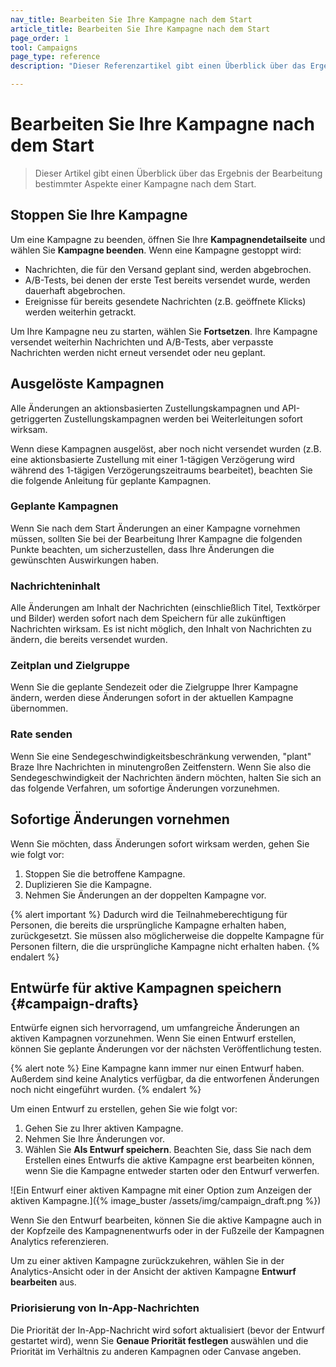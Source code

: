 ```yaml
---
nav_title: Bearbeiten Sie Ihre Kampagne nach dem Start
article_title: Bearbeiten Sie Ihre Kampagne nach dem Start
page_order: 1
tool: Campaigns
page_type: reference
description: "Dieser Referenzartikel gibt einen Überblick über das Ergebnis der Bearbeitung bestimmter Aspekte einer Kampagne nach dem Start."

---
```


# Bearbeiten Sie Ihre Kampagne nach dem Start

> Dieser Artikel gibt einen Überblick über das Ergebnis der Bearbeitung bestimmter Aspekte einer Kampagne nach dem Start.

## Stoppen Sie Ihre Kampagne

Um eine Kampagne zu beenden, öffnen Sie Ihre **Kampagnendetailseite** und wählen Sie **Kampagne beenden**. Wenn eine Kampagne gestoppt wird:

- Nachrichten, die für den Versand geplant sind, werden abgebrochen.
- A/B-Tests, bei denen der erste Test bereits versendet wurde, werden dauerhaft abgebrochen.
- Ereignisse für bereits gesendete Nachrichten (z.B. geöffnete Klicks) werden weiterhin getrackt.

Um Ihre Kampagne neu zu starten, wählen Sie **Fortsetzen**. Ihre Kampagne versendet weiterhin Nachrichten und A/B-Tests, aber verpasste Nachrichten werden nicht erneut versendet oder neu geplant.

## Ausgelöste Kampagnen

Alle Änderungen an aktionsbasierten Zustellungskampagnen und API-getriggerten Zustellungskampagnen werden bei Weiterleitungen sofort wirksam. 

Wenn diese Kampagnen ausgelöst, aber noch nicht versendet wurden (z.B. eine aktionsbasierte Zustellung mit einer 1-tägigen Verzögerung wird während des 1-tägigen Verzögerungszeitraums bearbeitet), beachten Sie die folgende Anleitung für geplante Kampagnen.

### Geplante Kampagnen

Wenn Sie nach dem Start Änderungen an einer Kampagne vornehmen müssen, sollten Sie bei der Bearbeitung Ihrer Kampagne die folgenden Punkte beachten, um sicherzustellen, dass Ihre Änderungen die gewünschten Auswirkungen haben.

### Nachrichteninhalt

Alle Änderungen am Inhalt der Nachrichten (einschließlich Titel, Textkörper und Bilder) werden sofort nach dem Speichern für alle zukünftigen Nachrichten wirksam. Es ist nicht möglich, den Inhalt von Nachrichten zu ändern, die bereits versendet wurden.

### Zeitplan und Zielgruppe

Wenn Sie die geplante Sendezeit oder die Zielgruppe Ihrer Kampagne ändern, werden diese Änderungen sofort in der aktuellen Kampagne übernommen.

### Rate senden

Wenn Sie eine Sendegeschwindigkeitsbeschränkung verwenden, "plant" Braze Ihre Nachrichten in minutengroßen Zeitfenstern. Wenn Sie also die Sendegeschwindigkeit der Nachrichten ändern möchten, halten Sie sich an das folgende Verfahren, um sofortige Änderungen vorzunehmen.

## Sofortige Änderungen vornehmen

Wenn Sie möchten, dass Änderungen sofort wirksam werden, gehen Sie wie folgt vor:

1. Stoppen Sie die betroffene Kampagne.
2. Duplizieren Sie die Kampagne.
3. Nehmen Sie Änderungen an der doppelten Kampagne vor.

{% alert important %}
Dadurch wird die Teilnahmeberechtigung für Personen, die bereits die ursprüngliche Kampagne erhalten haben, zurückgesetzt. Sie müssen also möglicherweise die doppelte Kampagne für Personen filtern, die die ursprüngliche Kampagne nicht erhalten haben.
{% endalert %}

## Entwürfe für aktive Kampagnen speichern {#campaign-drafts}

Entwürfe eignen sich hervorragend, um umfangreiche Änderungen an aktiven Kampagnen vorzunehmen. Wenn Sie einen Entwurf erstellen, können Sie geplante Änderungen vor der nächsten Veröffentlichung testen.

{% alert note %}
Eine Kampagne kann immer nur einen Entwurf haben. Außerdem sind keine Analytics verfügbar, da die entworfenen Änderungen noch nicht eingeführt wurden.
{% endalert %}

Um einen Entwurf zu erstellen, gehen Sie wie folgt vor:

1. Gehen Sie zu Ihrer aktiven Kampagne.
2. Nehmen Sie Ihre Änderungen vor.
3. Wählen Sie **Als Entwurf speichern**. Beachten Sie, dass Sie nach dem Erstellen eines Entwurfs die aktive Kampagne erst bearbeiten können, wenn Sie die Kampagne entweder starten oder den Entwurf verwerfen.

![Ein Entwurf einer aktiven Kampagne mit einer Option zum Anzeigen der aktiven Kampagne.]({% image_buster /assets/img/campaign_draft.png %})

Wenn Sie den Entwurf bearbeiten, können Sie die aktive Kampagne auch in der Kopfzeile des Kampagnenentwurfs oder in der Fußzeile der Kampagnen Analytics referenzieren. 

Um zu einer aktiven Kampagne zurückzukehren, wählen Sie in der Analytics-Ansicht oder in der Ansicht der aktiven Kampagne **Entwurf bearbeiten** aus.

### Priorisierung von In-App-Nachrichten

Die Priorität der In-App-Nachricht wird sofort aktualisiert (bevor der Entwurf gestartet wird), wenn Sie **Genaue Priorität festlegen** auswählen und die Priorität im Verhältnis zu anderen Kampagnen oder Canvase angeben.

